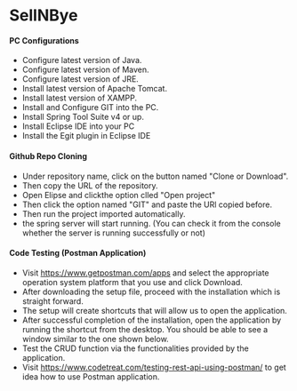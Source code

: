 # SellNBye

#### PC Configurations
* Configure latest version of Java.
* Configure latest version of Maven.
* Configure latest version of JRE.
* Install latest version of Apache Tomcat.
* Install latest version of XAMPP.
* Install and Configure GIT into the PC.
* Install Spring Tool Suite v4 or up.
* Install Eclipse IDE into your PC
* Install the Egit plugin in Eclipse IDE

#### Github Repo Cloning
* Under repository name, click on the button named "Clone or Download".
* Then copy the URL of the repository.
* Open Elipse and clickthe option clled "Open project"
* Then click the option named "GIT" and paste the URl copied before.
* Then run the project imported automatically.
* the spring server will start running. (You can check it from the console whether the server is running successfully or not)

#### Code Testing (Postman Application)
* Visit https://www.getpostman.com/apps and select the appropriate operation system platform that you use and click Download.
* After downloading the setup file, proceed with the installation which is straight forward.
* The setup will create shortcuts that will allow us to open the application.
* After successful completion of the installation, open the application by running the shortcut from the desktop. You should be able to see a window similar to the one shown below.
* Test the CRUD function via the functionalities provided by the application.
* Visit https://www.codetreat.com/testing-rest-api-using-postman/ to get idea how to use Postman application. 
